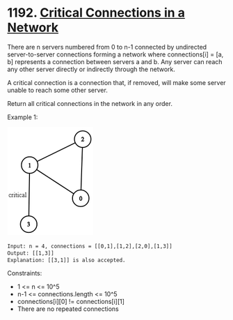 # 1192. [Critical Connections in a Network](https://leetcode.com/problems/critical-connections-in-a-network/)

There are n servers numbered from 0 to n-1 connected by undirected server-to-server connections forming a network where connections[i] = [a, b] represents a connection between servers a and b. Any server can reach any other server directly or indirectly through the network.

A critical connection is a connection that, if removed, will make some server unable to reach some other server.

Return all critical connections in the network in any order.

Example 1:

![crinetwork.png](crinetwork.png)

```
Input: n = 4, connections = [[0,1],[1,2],[2,0],[1,3]]
Output: [[1,3]]
Explanation: [[3,1]] is also accepted.
```

Constraints:

- 1 <= n <= 10^5
- n-1 <= connections.length <= 10^5
- connections[i][0] != connections[i][1]
- There are no repeated connections
